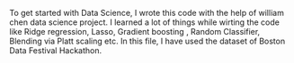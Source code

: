 To get started with Data Science, I wrote this code with the help of william chen data science project. I learned a lot of things while wirting the code like Ridge regression, Lasso, Gradient boosting , Random Classifier, Blending via Platt scaling etc.
In this file, I have used the dataset of Boston Data Festival Hackathon. 
